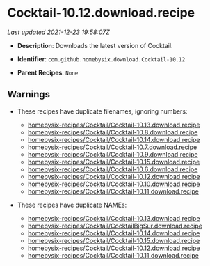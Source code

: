 # Cocktail-10.12.download.recipe

_Last updated 2021-12-23 19:58:07Z_

- **Description**: Downloads the latest version of Cocktail.

- **Identifier**: `com.github.homebysix.download.Cocktail-10.12`

- **Parent Recipes**: `None`

## Warnings

- These recipes have duplicate filenames, ignoring numbers:
    - [homebysix-recipes/Cocktail/Cocktail-10.13.download.recipe](/autopkg-dupe-tracker/homebysix-recipes/Cocktail/Cocktail-10.13.download.recipe)
    - [homebysix-recipes/Cocktail/Cocktail-10.8.download.recipe](/autopkg-dupe-tracker/homebysix-recipes/Cocktail/Cocktail-10.8.download.recipe)
    - [homebysix-recipes/Cocktail/Cocktail-10.14.download.recipe](/autopkg-dupe-tracker/homebysix-recipes/Cocktail/Cocktail-10.14.download.recipe)
    - [homebysix-recipes/Cocktail/Cocktail-10.7.download.recipe](/autopkg-dupe-tracker/homebysix-recipes/Cocktail/Cocktail-10.7.download.recipe)
    - [homebysix-recipes/Cocktail/Cocktail-10.9.download.recipe](/autopkg-dupe-tracker/homebysix-recipes/Cocktail/Cocktail-10.9.download.recipe)
    - [homebysix-recipes/Cocktail/Cocktail-10.15.download.recipe](/autopkg-dupe-tracker/homebysix-recipes/Cocktail/Cocktail-10.15.download.recipe)
    - [homebysix-recipes/Cocktail/Cocktail-10.6.download.recipe](/autopkg-dupe-tracker/homebysix-recipes/Cocktail/Cocktail-10.6.download.recipe)
    - [homebysix-recipes/Cocktail/Cocktail-10.12.download.recipe](/autopkg-dupe-tracker/homebysix-recipes/Cocktail/Cocktail-10.12.download.recipe)
    - [homebysix-recipes/Cocktail/Cocktail-10.10.download.recipe](/autopkg-dupe-tracker/homebysix-recipes/Cocktail/Cocktail-10.10.download.recipe)
    - [homebysix-recipes/Cocktail/Cocktail-10.11.download.recipe](/autopkg-dupe-tracker/homebysix-recipes/Cocktail/Cocktail-10.11.download.recipe)

- These recipes have duplicate NAMEs:
    - [homebysix-recipes/Cocktail/Cocktail-10.13.download.recipe](/autopkg-dupe-tracker/homebysix-recipes/Cocktail/Cocktail-10.13.download.recipe)
    - [homebysix-recipes/Cocktail/CocktailBigSur.download.recipe](/autopkg-dupe-tracker/homebysix-recipes/Cocktail/CocktailBigSur.download.recipe)
    - [homebysix-recipes/Cocktail/Cocktail-10.14.download.recipe](/autopkg-dupe-tracker/homebysix-recipes/Cocktail/Cocktail-10.14.download.recipe)
    - [homebysix-recipes/Cocktail/Cocktail-10.15.download.recipe](/autopkg-dupe-tracker/homebysix-recipes/Cocktail/Cocktail-10.15.download.recipe)
    - [homebysix-recipes/Cocktail/Cocktail-10.12.download.recipe](/autopkg-dupe-tracker/homebysix-recipes/Cocktail/Cocktail-10.12.download.recipe)
    - [homebysix-recipes/Cocktail/Cocktail-10.11.download.recipe](/autopkg-dupe-tracker/homebysix-recipes/Cocktail/Cocktail-10.11.download.recipe)